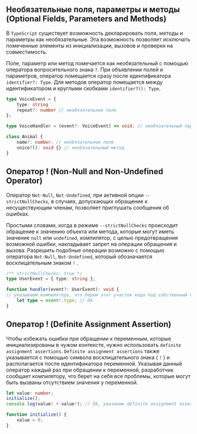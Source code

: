 ## Необязательные поля, параметры и методы (Optional Fields, Parameters and Methods)

В `TypeScript` существует возможность декларировать поля, методы и параметры как необязательные. Эта возможность позволяет исключать помеченные элементы из инициализации, вызовов и проверки на совместимость.

Поле, параметр или метод помечается как необязательный с помощью оператора вопросительного знака `?`. При объявлении полей и параметров, оператор помещается сразу после идентификатора `identifier?: Type`. Для методов оператор помещается между идентификатором и круглыми скобками `identifier?(): Type`.

```ts
type VoiceEvent = {
	type: string
	repeat?: number // необязательное поле
};

type VoiceHandler = (event?: VoiceEvent) => void; // необязательный параметр функции

class Animal {
	name?: number; // необязательное поле
	voice?(): void {} // необязательный метод
}
```

## Оператор ! (Non-Null and Non-Undefined Operator)

Оператор `Not-Null`, `Not-Undefined`, при активной опции `--strictNullChecks`, в случаях, допускающих обращение к несуществующим членам, позволяет приглушать сообщения об ошибках.

Простыми словами, когда в режиме `--strictNullChecks` происходит обращение к значению объекта или метода, которые могут иметь значение `null` или `undefined`, компилятор, с целью предотвращения возможной ошибки, накладывает запрет на операции обращения и вызова. Разрешить подобные операции возможно с помощью оператора `Not-Null`, `Not-Undefined`, который обозначается восклицательным знаком `!` .

```ts
/** strictNullChecks: true */
type UserEvent = { type: string };

function handler(event?: UserEvent): void {
// указываем компилятору, что берем этот участок кода под собственный контроль
	let type = event!.type; // Ok
}
```

## Оператор ! (Definite Assignment Assertion)

Чтобы избежать ошибки при обращении к переменным, которые инициализированы в чужом контексте, нужно использовать `definite assignment assertions`. `Definite assignment assertions` также указывается с помощью символа восклицательного знака ( `!` ) и располагается после идентификатора переменной. Указывая данный оператор каждый раз при обращении к переменной, разработчик сообщает компилятору, что берет на себя все проблемы, которые могут быть вызваны отсутствием значения у переменной.

```ts
let value: number;
initialize();
console.log(value! + value!); // Ok, указание definite assignment assertion

function initialize() {
	value = 0;
}
```